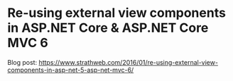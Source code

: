 # Re-using external view components in ASP.NET Core & ASP.NET Core MVC 6

Blog post: https://www.strathweb.com/2016/01/re-using-external-view-components-in-asp-net-5-asp-net-mvc-6/
